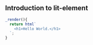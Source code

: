 ## Introduction to lit-element

```js
_render(){
  return html`
    <h1>Hello World.</h1>
  `;
}
```

